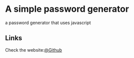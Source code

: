 # A simple password generator
a password generator that uses javascript 
## Links
Check the website:<a target="_blank" href="https://rawi2115.github.io/password-generator/">@Github</a>
